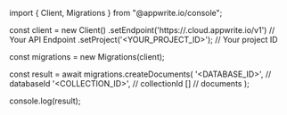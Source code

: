 import { Client, Migrations } from "@appwrite.io/console";

const client = new Client()
    .setEndpoint('https://<REGION>.cloud.appwrite.io/v1') // Your API Endpoint
    .setProject('<YOUR_PROJECT_ID>'); // Your project ID

const migrations = new Migrations(client);

const result = await migrations.createDocuments(
    '<DATABASE_ID>', // databaseId
    '<COLLECTION_ID>', // collectionId
    [] // documents
);

console.log(result);
